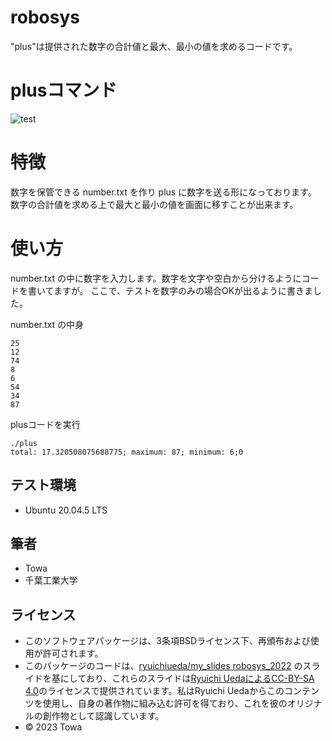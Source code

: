 # robosys

"plus"は提供された数字の合計値と最大、最小の値を求めるコードです。

# plusコマンド

![test](https://github.com/Towa92/robosys/actions/workflows/test.yml/badge.svg)

# 特徴

数字を保管できる number.txt を作り plus に数字を送る形になっております。
数字の合計値を求める上で最大と最小の値を画面に移すことが出来ます。

# 使い方

number.txt の中に数字を入力します。数字を文字や空白から分けるようにコードを書いてますが。
ここで、テストを数字のみの場合OKが出るように書きました。

number.txt の中身

```
25
12
74
8
6
54
34
87
```
plusコードを実行

```
./plus
total: 17.320508075688775; maximum: 87; minimum: 6;0
```

## テスト環境

* Ubuntu 20.04.5 LTS

## 筆者

* Towa
* 千葉工業大学

## ライセンス

* このソフトウェアパッケージは、3条項BSDライセンス下、再頒布および使用が許可されます。
* このパッケージのコードは、[ryuichiueda/my_slides robosys_2022](https://github.com/ryuichiueda/my_slides/tree/master/robosys_2022) のスライドを基にしており、これらのスライドは[Ryuichi UedaによるCC-BY-SA 4.0](https://creativecommons.org/licenses/by-sa/4.0/)のライセンスで提供されています。私はRyuichi Uedaからこのコンテンツを使用し、自身の著作物に組み込む許可を得ており、これを彼のオリジナルの創作物として認識しています。
* © 2023 Towa
